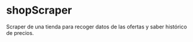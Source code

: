 # shopScraper
Scraper de una tienda para recoger datos de las ofertas y saber histórico de precios.
